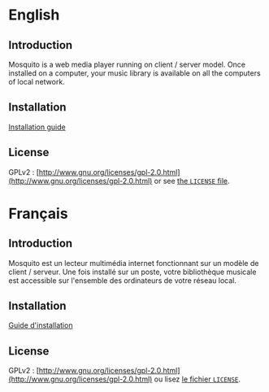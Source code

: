 # English

## Introduction
Mosquito is a web media player running on client / server model.
Once installed on a computer, your music library is available on all the computers of local network.

## Installation
[Installation guide](https://github.com/Sylvaner/Mosquito/wiki/Installation-guide)

## License

GPLv2 : [http://www.gnu.org/licenses/gpl-2.0.html](http://www.gnu.org/licenses/gpl-2.0.html) or see [the `LICENSE` file](https://github.com/Sylvaner/Mosquito/blob/master/LICENSE).


# Français

## Introduction
Mosquito est un lecteur multimédia internet fonctionnant sur un modèle de client / serveur.
Une fois installé sur un poste, votre bibliothèque musicale est accessible sur l'ensemble des ordinateurs de votre réseau local.

## Installation
[Guide d'installation](https://github.com/Sylvaner/Mosquito/wiki/Installation-guide)

## License

GPLv2 : [http://www.gnu.org/licenses/gpl-2.0.html](http://www.gnu.org/licenses/gpl-2.0.html) ou lisez [le fichier `LICENSE`](https://github.com/Sylvaner/Mosquito/blob/master/LICENSE).

